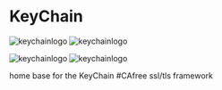 # KeyChain

![keychainlogo](https://i.imgur.com/Ub3LKtl.png)
![keychainlogo](https://i.imgur.com/w7LNTiy.png)

![keychainlogo](https://i.imgur.com/kQDnF9X.png)
![keychainlogo](https://i.imgur.com/Kos1GDN.png)


home base for the KeyChain #CAfree ssl/tls framework

